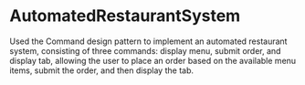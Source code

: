 # AutomatedRestaurantSystem
Used the Command design pattern to implement an automated restaurant system, consisting of three commands: display menu, submit order, and display tab, allowing the user to place an order based on the available menu items, submit the order, and then display the tab.
